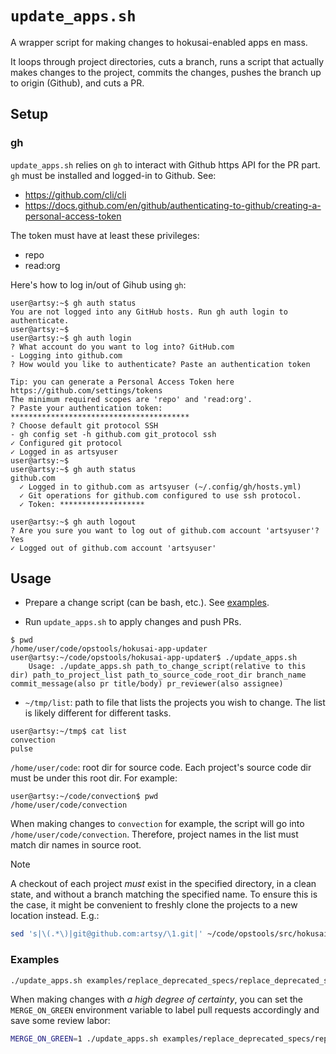 # `update_apps.sh`

A wrapper script for making changes to hokusai-enabled apps en mass.

It loops through project directories, cuts a branch, runs a script that actually makes changes to the project, commits the changes, pushes the branch up to origin (Github), and cuts a PR.

## Setup

### gh

`update_apps.sh` relies on `gh` to interact with Github https API for the PR part. `gh` must be installed and logged-in to Github. See:

- https://github.com/cli/cli
- https://docs.github.com/en/github/authenticating-to-github/creating-a-personal-access-token

The token must have at least these privileges:

- repo
- read:org

Here's how to log in/out of Gihub using `gh`:

```
user@artsy:~$ gh auth status
You are not logged into any GitHub hosts. Run gh auth login to authenticate.
user@artsy:~$
user@artsy:~$ gh auth login
? What account do you want to log into? GitHub.com
- Logging into github.com
? How would you like to authenticate? Paste an authentication token

Tip: you can generate a Personal Access Token here https://github.com/settings/tokens
The minimum required scopes are 'repo' and 'read:org'.
? Paste your authentication token: ****************************************
? Choose default git protocol SSH
- gh config set -h github.com git_protocol ssh
✓ Configured git protocol
✓ Logged in as artsyuser
user@artsy:~$
user@artsy:~$ gh auth status
github.com
  ✓ Logged in to github.com as artsyuser (~/.config/gh/hosts.yml)
  ✓ Git operations for github.com configured to use ssh protocol.
  ✓ Token: *******************

user@artsy:~$ gh auth logout
? Are you sure you want to log out of github.com account 'artsyuser'? Yes
✓ Logged out of github.com account 'artsyuser'
```

## Usage

* Prepare a change script (can be bash, etc.). See [examples](examples/).

* Run `update_apps.sh` to apply changes and push PRs.

```
$ pwd
/home/user/code/opstools/hokusai-app-updater
user@artsy:~/code/opstools/hokusai-app-updater$ ./update_apps.sh
    Usage: ./update_apps.sh path_to_change_script(relative to this dir) path_to_project_list path_to_source_code_root_dir branch_name commit_message(also pr title/body) pr_reviewer(also assignee)
```

- `~/tmp/list`: path to file that lists the projects you wish to change. The list is likely different for different tasks.
```
user@artsy:~/tmp$ cat list
convection
pulse
```

`/home/user/code`: root dir for source code. Each project's source code dir must be under this root dir. For example:
```
user@artsy:~/code/convection$ pwd
/home/user/code/convection
```

When making changes to `convection` for example, the script will go into `/home/user/code/convection`. Therefore, project names in the list must match dir names in source root.

> [!NOTE]
> A checkout of each project _must_ exist in the specified directory, in a clean state, and without a branch matching the specified name. To ensure this is the case, it might be convenient to freshly clone the projects to a new location instead. E.g.:
>
> ```bash
> sed 's|\(.*\)|git@github.com:artsy/\1.git|' ~/code/opstools/src/hokusai-app-updater/examples/replace_deprecated_specs/project_list | xargs -n 1  git clone
> ```

### Examples

```bash
./update_apps.sh examples/replace_deprecated_specs/replace_deprecated_specs.sh examples/replace_deprecated_specs/project_list ~/code deprecations "Replace deprecated k8s specs" joeyAghion artsyjian
```

When making changes with _a high degree of certainty_, you can set the `MERGE_ON_GREEN` environment variable to label pull requests accordingly and save some review labor:

```bash
MERGE_ON_GREEN=1 ./update_apps.sh examples/replace_deprecated_specs/replace_deprecated_specs.sh examples/replace_deprecated_specs/project_list ~/code deprecations "Replace deprecated k8s specs" joeyAghion artsyjian
```
